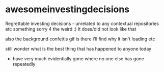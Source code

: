 # awesomeinvestingdecisions
Regrettable investing decisions - unrelated to any contextual repositories etc
something sorry 4 the weird :)
It does/did not look like that 
 
 also the background confettis gif is there i'll find why it isn't loading etc

still wonder what is the best thing that has happened to anyone today 

- have very much evidentially gone where no one else has gone repeatedly  
